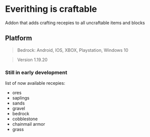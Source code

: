 # Everithing is craftable

Addon that adds crafting recepies to all uncraftable items and blocks

## Platform

> Bedrock:
> Android, IOS, XBOX, Playstation, Windows 10

> Version
> 1.19.20


### Still in early development

list of now available recepies:

- ores
- saplings
- sands
- gravel
- bedrock
- cobblestone
- chainmail armor
- grass
